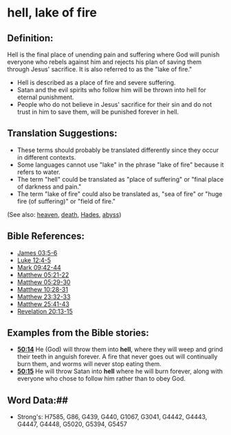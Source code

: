 # hell, lake of fire #

## Definition: ##

Hell is the final place of unending pain and suffering where God will punish everyone who rebels against him and rejects his plan of saving them through Jesus' sacrifice. It is also referred to as the "lake of fire."

 * Hell is described as a place of fire and severe suffering.
 * Satan and the evil spirits who follow him will be thrown into hell for eternal punishment.
 * People who do not believe in Jesus' sacrifice for their sin and do not trust in him to save them, will be punished forever in hell.
   

## Translation Suggestions: ##

* These terms should probably be translated differently since they occur in different contexts.
* Some languages cannot use "lake" in the phrase "lake of fire" because it refers to water.
* The term "hell" could be translated as "place of suffering" or "final place of darkness and pain."
* The term "lake of fire" could also be translated as, "sea of fire" or "huge fire (of suffering)" or "field of fire."

(See also: [heaven](heaven.md), [death](../other/death.md), [Hades](hades.md), [abyss](../other/abyss.md))

## Bible References: ##

* [James 03:5-6](rc://en/tn/help/jas/03/05)
* [Luke 12:4-5](rc://en/tn/help/luk/12/04)
* [Mark 09:42-44](rc://en/tn/help/mrk/09/42)
* [Matthew 05:21-22](rc://en/tn/help/mat/05/21)
* [Matthew 05:29-30](rc://en/tn/help/mat/05/29)
* [Matthew 10:28-31](rc://en/tn/help/mat/10/28)
* [Matthew 23:32-33](rc://en/tn/help/mat/23/32)
* [Matthew 25:41-43](rc://en/tn/help/mat/25/41)
* [Revelation 20:13-15](rc://en/tn/help/rev/20/13)

## Examples from the Bible stories: ##

 * __[50:14](rc://en/tn/help/obs/50/14)__ He (God) will throw them into __hell__, where they will weep and grind their teeth in anguish forever. A fire that never goes out will continually burn them, and worms will never stop eating them.
 * __[50:15](rc://en/tn/help/obs/50/15)__ He will throw Satan into __hell__ where he will burn forever, along with everyone who chose to follow him rather than to obey God.

## Word Data:##

* Strong's: H7585, G86, G439, G440, G1067, G3041, G4442, G4443, G4447, G4448, G5020, G5394, G5457

